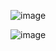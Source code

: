 ![image](https://user-images.githubusercontent.com/92036056/144442614-1acbbf77-710c-4e02-9427-d0281d36175d.png)


![image](https://user-images.githubusercontent.com/92036056/144442667-c96c2948-96a1-42e5-8406-65f808d04c68.png)

